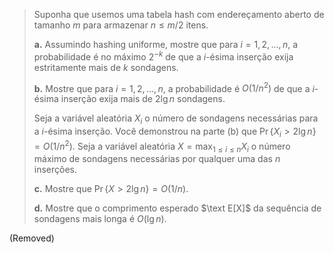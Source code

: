 > Suponha que usemos uma tabela hash com endereçamento aberto de tamanho $m$ para armazenar $n \le m / 2$ itens.
>
> **a.** Assumindo hashing uniforme, mostre que para $i = 1, 2, \ldots, n$, a probabilidade é no máximo $2^{-k}$ de que a $i$-ésima inserção exija estritamente mais de $k$ sondagens.
>
> **b.** Mostre que para $i = 1, 2, \ldots, n$, a probabilidade é $O(1 / n^2)$ de que a $i$-ésima inserção exija mais de $2\lg n$ sondagens.
>
> Seja a variável aleatória $X_i$ o número de sondagens necessárias para a $i$-ésima inserção. Você demonstrou na parte (b) que $\Pr\{X_i > 2\lg n\} = O(1 / n^2)$. Seja a variável aleatória $X = \max_{1 \le i \le n} X_i$ o número máximo de sondagens necessárias por qualquer uma das $n$ inserções.
>
> **c.** Mostre que $\Pr\{X > 2\lg n\} = O(1 / n)$.
>
> **d.** Mostre que o comprimento esperado $\text E[X]$ da sequência de sondagens mais longa é $O(\lg n)$.

(Removed)
